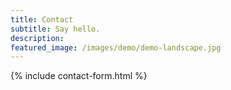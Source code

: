 ```yaml
---
title: Contact
subtitle: Say hello.
description: 
featured_image: /images/demo/demo-landscape.jpg
---
```


{% include contact-form.html %}
